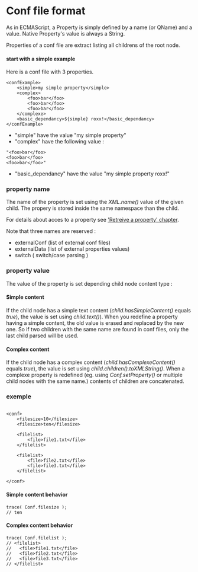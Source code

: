 # Conf file format #

As in ECMAScript, a Property is simply defined by a name (or QName) and a value. Native Property's value is always a String.

Properties of a conf file are extract listing all childrens of the root node.

#### start with a simple example ####
Here is a conf file with 3 properties.
```
<confExample>
	<simple>my simple property</simple>
	<complex>
		<foo>bar</foo>
		<foo>bar</foo>
		<foo>bar</foo>
	</complexe>
	<basic_dependancy>${simple} roxx!</basic_dependancy>
</confExample>
```

  * "simple" have the value "my simple property"
  * "complex" have the following value :
```
"<foo>bar</foo>
<foo>bar</foo>
<foo>bar</foo>"
```
  * "basic\_dependancy" have the value "my simple property roxx!"

### property name ###

The name of the property is set using the _XML.name()_ value of the given child. The propery is stored inside the same namespace than the child.

For details about acces to a property see
['Retreive a property' chapter](ConfigurationUsage#Retreive_a_property.md).

Note that three names are reserved :
  * externalConf (list of external conf files)
  * externalData (list of external properties values)
  * switch ( switch/case parsing )

### property value ###

The value of the property is set depending child node content type :
#### Simple content ####
If the child node has a simple text content (_child.hasSimpleContent()_ equals _true_), the value is set using _child.text()_).
When you redefine a property having a simple content, the old value is erased and replaced by the new one. So if two children with the same name are found in conf files, only the last child parsed will be used.
#### Complex content ####
If the child node has a complex content (_child.hasComplexeContent()_ equals _true_), the value is set using _child.children().toXMLString()_.
When a complexe property is redefined (eg. using _Conf.setProperty()_ or multiple child nodes with the same name.) contents of children are concatenated.

### exemple ###
```

<conf>
	<filesize>10</filesize>
	<filesize>ten</filesize>

	<filelist>
		<file>file1.txt</file>
	</filelist>

	<filelist>
		<file>file2.txt</file>
		<file>file3.txt</file>
	</filelist>
	
</conf>

```


#### Simple content behavior ####
```
trace( Conf.filesize );
// ten
```

#### Complex content behavior ####
```
trace( Conf.filelist );
// <filelist>
//   <file>file1.txt</file>
//   <file>file2.txt</file>
//   <file>file3.txt</file>
// </filelist>

```